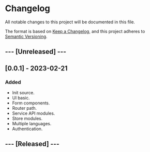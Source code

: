 # Changelog
All notable changes to this project will be documented in this file.

The format is based on [Keep a Changelog](https://keepachangelog.com/en/1.0.0/),
and this project adheres to [Semantic Versioning](https://semver.org/spec/v2.0.0.html).

## --- [Unreleased] ---
## [0.0.1] - 2023-02-21

### Added
- Init source.
- UI basic.
- Form components.
- Router path.
- Service API modules.
- Store modules.
- Multiple languages.
- Authentication.


## --- [Released] ---
